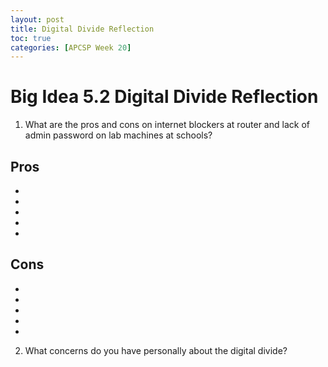 ```yaml
---
layout: post
title: Digital Divide Reflection
toc: true
categories: [APCSP Week 20]
---
```

# Big Idea 5.2 Digital Divide Reflection
1. What are the pros and cons on internet blockers at router and lack of admin password on lab machines at schools?
## Pros
- 
- 
- 
- 
- 

## Cons
- 
- 
- 
- 
- 

2. What concerns do you have personally about the digital divide?
